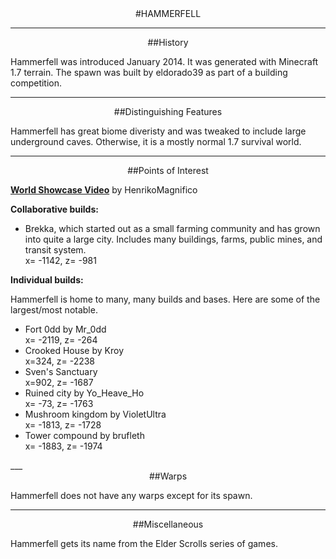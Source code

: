 ---
---
<div style="text-align: center;" markdown="1">
#HAMMERFELL
</div>

___

<div style="text-align: center;" markdown="1">
##History
</div>
<p>Hammerfell was introduced January 2014. It was generated with Minecraft 1.7 terrain. The spawn was built by eldorado39 as part of a building competition.</p>

___

<div style="text-align: center;" markdown="1">
##Distinguishing Features
</div>
<p>Hammerfell has great biome diveristy and was tweaked to include large underground caves. Otherwise, it is a mostly normal 1.7 survival world.</p>

___

<div style="text-align: center;" markdown="1">
##Points of Interest
</div>
<p><a href="https://www.youtube.com/watch?v=ZKx5WNcmOXQ"><b>World Showcase Video</b></a> by HenrikoMagnifico</p>

<p><b>Collaborative builds:</b></p>
<ul>
<li>Brekka, which started out as a small farming community and has grown into quite a large city. Includes many buildings, farms, public mines, and transit system.<br>
x= -1142, z= -981
</li>
</ul>
<p><b>Individual builds:</b></p>
<p>Hammerfell is home to many, many builds and bases. Here are some of the largest/most notable.</p>
<ul>
<li>Fort 0dd by Mr_0dd<br>
    x= -2119, z= -264</li>
<li>Crooked House by Kroy<br>
    x=324, z= -2238</li>
<li>Sven's Sanctuary<br>
    x=902, z= -1687</li>
    <li>Ruined city by Yo_Heave_Ho<br>
    x= -73, z= -1763</li>
    <li>Mushroom kingdom by VioletUltra<br>
    x= -1813, z= -1728</li>
   <li>Tower compound by brufleth<br>
    x= -1883, z= -1974</li>
</ul>
___

<div style="text-align: center;" markdown="1">
##Warps
</div>
<p>Hammerfell does not have any warps except for its spawn.</p>

___

<div style="text-align: center;" markdown="1">
##Miscellaneous
</div>
<p>Hammerfell gets its name from the Elder Scrolls series of games.</p>
